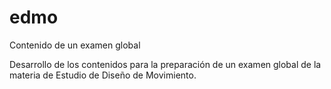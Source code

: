 # edmo
Contenido de un examen global

Desarrollo de los contenidos para la preparación de un examen global de la materia de Estudio de Diseño de Movimiento.
